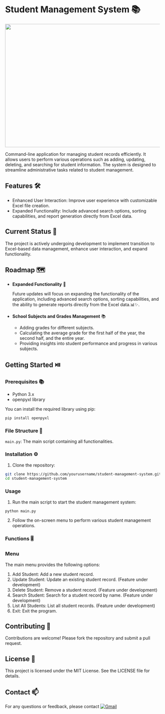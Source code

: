 # Student Management System  📚

<img src="https://github.com/pgnikolov/student-management-system/assets/151896883/f86c16d7-3e41-490b-9141-c7e927b731fc" width="700" height="400"/>

Command-line application for managing student records efficiently. It allows users to perform various operations such as adding, updating, deleting, and searching for student information.
The system is designed to streamline administrative tasks related to student management.

## Features  🛠️

- Enhanced User Interaction: Improve user experience with customizable Excel file creation.
- Expanded Functionality: Include advanced search options, sorting capabilities, and report generation directly from Excel data.

## Current Status 🚧

The project is actively undergoing development to implement transition to Excel-based data management, enhance user interaction, and expand functionality.

## Roadmap  🗺️

* **Expanded Functionality** 🚀

    Future updates will focus on expanding the functionality of the application, including advanced search options,
    sorting capabilities, and the ability to generate reports directly from the Excel data.📊✨.

* **School Subjects and Grades Management** 📚

    - Adding grades for different subjects.
    - Calculating the average grade for the first half of the year, the second half, and the entire year.
    - Providing insights into student performance and progress in various subjects.



## Getting Started  ⏯️

### Prerequisites 📚

- Python 3.x
- openpyxl library

You can install the required library using pip:
```bash
pip install openpyxl
```

### File Structure 📂

`main.py`: The main script containing all functionalities.

### Installation ⚙️ 

1. Clone the repository:
  ```bash
  git clone https://github.com/yourusername/student-management-system.git
  cd student-management-system
  ```

### Usage

1. Run the main script to start the student management system:
  ```bash
  python main.py
  ```
2. Follow the on-screen menu to perform various student management operations.

### Functions 🎚️

### Menu
The main menu provides the following options:

1. Add Student: Add a new student record.
2. Update Student: Update an existing student record. (Feature under development)
3. Delete Student: Remove a student record. (Feature under development)
4. Search Student: Search for a student record by name. (Feature under development)
5. List All Students: List all student records. (Feature under development)
6. Exit: Exit the program.


## Contributing 🤝
Contributions are welcome! Please fork the repository and submit a pull request.

## License 📝
This project is licensed under the MIT License. See the LICENSE file for details.

## Contact 📫
For any questions or feedback, please contact [![Gmail](https://img.shields.io/badge/-Gmail-c14438?style=flat&logo=Gmail&logoColor=white)](mailto:pgnikolov@gmail.com)
